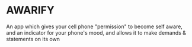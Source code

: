 AWARIFY
=======

An app which gives your cell phone "permission" to become self aware, and an indicator for your phone's mood, and allows it to make demands &amp; statements on its own